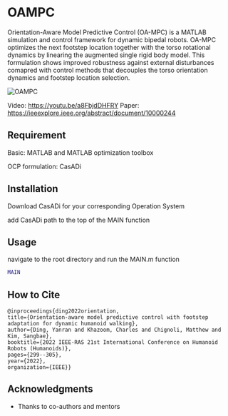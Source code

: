 # OAMPC

Orientation-Aware Model Predictive Control (OA-MPC) is a MATLAB simulation and control framework for dynamic bipedal robots. OA-MPC optimizes the next footstep location together with the torso rotational dynamics by linearing the augmented single rigid body model. This formulation shows improved robustness against external disturbances comapred with control methods that decouples the torso orientation dynamics and footstep location selection.

![OAMPC](https://github.com/user-attachments/assets/d78cce71-9473-4f91-9ca4-3f304da9f2d2)

Video: https://youtu.be/a8FbjdDHFRY
Paper: https://ieeexplore.ieee.org/abstract/document/10000244

## Requirement
Basic: MATLAB and MATLAB optimization toolbox

OCP formulation: CasADi

## Installation
Download CasADi for your corresponding Operation System

add CasADi path to the top of the MAIN function

## Usage
navigate to the root directory and run the MAIN.m function
```MATLAB
MAIN
```

## How to Cite
    @inproceedings{ding2022orientation,
    title={Orientation-aware model predictive control with footstep adaptation for dynamic humanoid walking},
    author={Ding, Yanran and Khazoom, Charles and Chignoli, Matthew and Kim, Sangbae},
    booktitle={2022 IEEE-RAS 21st International Conference on Humanoid Robots (Humanoids)},
    pages={299--305},
    year={2022},
    organization={IEEE}}

## Acknowledgments
* Thanks to co-authors and mentors
